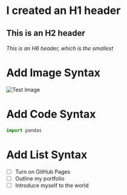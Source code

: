 # I created an H1 header

## This is an H2 header

###### This is an H6 header, which is the smallest

# Add Image Syntax
![Test Image]("C:\Users\CLRou\Downloads\github_test.jpg")

# Add Code Syntax
```python
import pandas
```

# Add List Syntax
- [ ] Turn on GitHub Pages
- [ ] Outline my portfolio
- [ ] Introduce myself to the world
